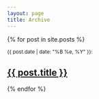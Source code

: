 ```yaml
---
layout: page
title: Archive
---
```



{% for post in site.posts %}
  <div class="archived-post">
    <div class="date-container">
      <span><small>{{ post.date | date: "%B %e, %Y" }}: </small></span>
    </div>
    <h2 class="title">
      <a href="{{ post.url }}">{{ post.title }}</a>
    </h2>
  </div>
{% endfor %}
